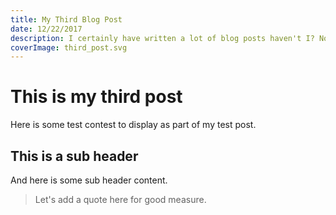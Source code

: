 ```yaml
---
title: My Third Blog Post
date: 12/22/2017
description: I certainly have written a lot of blog posts haven't I? Notice the cool React SVG logo as the image.
coverImage: third_post.svg
---
```


# This is my third post

Here is some test contest to display as part of my test post.

## This is a sub header

And here is some sub header content.

> Let's add a quote here for good measure.
